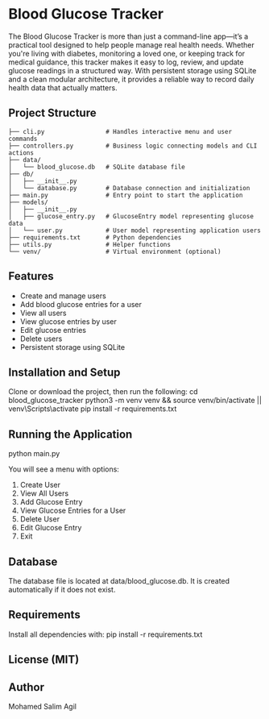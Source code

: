 # Blood Glucose Tracker

The Blood Glucose Tracker is more than just a command-line app—it’s a practical tool designed to help people manage real health needs. Whether you're living with diabetes, monitoring a loved one, or keeping track for medical guidance, this tracker makes it easy to log, review, and update glucose readings in a structured way. With persistent storage using SQLite and a clean modular architecture, it provides a reliable way to record daily health data that actually matters.




## Project Structure
```
├── cli.py                 # Handles interactive menu and user commands
├── controllers.py         # Business logic connecting models and CLI actions
├── data/
│   └── blood_glucose.db   # SQLite database file
├── db/
│   ├── __init__.py
│   └── database.py        # Database connection and initialization
├── main.py                # Entry point to start the application
├── models/
│   ├── __init__.py
│   ├── glucose_entry.py   # GlucoseEntry model representing glucose data
│   └── user.py            # User model representing application users
├── requirements.txt       # Python dependencies
├── utils.py               # Helper functions
└── venv/                  # Virtual environment (optional)
```


## Features
- Create and manage users
- Add blood glucose entries for a user
- View all users
- View glucose entries by user
- Edit glucose entries
- Delete users
- Persistent storage using SQLite

## Installation and Setup
Clone or download the project, then run the following:
cd blood_glucose_tracker
python3 -m venv venv && source venv/bin/activate || venv\Scripts\activate
pip install -r requirements.txt

## Running the Application
python main.py

You will see a menu with options:
1. Create User
2. View All Users
3. Add Glucose Entry
4. View Glucose Entries for a User
5. Delete User
6. Edit Glucose Entry
0. Exit

## Database
The database file is located at data/blood_glucose.db. It is created automatically if it does not exist.

## Requirements
Install all dependencies with:
pip install -r requirements.txt

## License (MIT)

## Author
Mohamed Salim Agil

